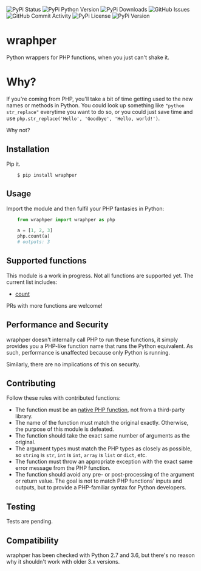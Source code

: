 ![PyPi Status](https://img.shields.io/pypi/status/wraphper.svg) ![PyPi Python Version](https://img.shields.io/pypi/pyversions/wraphper.svg) ![PyPi Downloads](https://img.shields.io/pypi/dm/wraphper.svg) ![GitHub Issues](https://img.shields.io/github/issues-raw/aalaap/wraphper.svg) ![GitHub Commit Activity](https://img.shields.io/github/commit-activity/y/aalaap/wraphper.svg) ![PyPi License](https://img.shields.io/pypi/l/wraphper.svg) ![PyPi Version](https://img.shields.io/pypi/v/wraphper.svg)

# wraphper

Python wrappers for PHP functions, when you just can't shake it.

# Why?

If you're coming from PHP, you'll take a bit of time getting used to the new names or methods in Python. You could look up something like `"python str_replace"` everytime you want to do so, or you could just save time and use `php.str_replace('Hello', 'Goodbye', 'Hello, world!')`.

Why not?

## Installation

Pip it.

```
    $ pip install wraphper
```

## Usage

Import the module and then fulfil your PHP fantasies in Python:

```python
    from wraphper import wraphper as php

    a = [1, 2, 3]
    php.count(a)
    # outputs: 3
```

## Supported functions

This module is a work in progress. Not all functions are supported yet. The current list includes:

- [count](http://php.net/manual/en/function.count.php)

PRs with more functions are welcome!

## Performance and Security

wraphper doesn't internally call PHP to run these functions, it simply provides you a PHP-like function name that runs the Python equivalent. As such, performance is unaffected because only Python is running.

Similarly, there are no implications of this on security.

## Contributing

Follow these rules with contributed functions:

- The function must be an [native PHP function](http://php.net/manual/en/funcref.php), not from a third-party library. 
- The name of the function must match the original exactly. Otherwise, the purpose of this module is defeated.
- The function should take the exact same number of arguments as the original.
- The argument types must match the PHP types as closely as possible, so `string` is `str`, `int` is `int`, `array` is `list` or `dict`, etc.
- The function must throw an appropriate exception with the exact same error message from the PHP function.
- The function should avoid any pre- or post-processing of the argument or return value. The goal is not to match PHP functions' inputs and outputs, but to provide a PHP-familiar syntax for Python developers.

## Testing

Tests are pending.

## Compatibility

wraphper has been checked with Python 2.7 and 3.6, but there's no reason why it shouldn't work with older 3.x versions.
